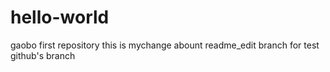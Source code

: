 # hello-world
gaobo first repository
this is mychange abount readme_edit branch for test github's branch
